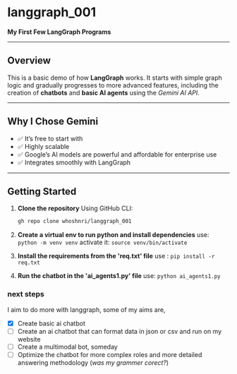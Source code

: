 # langgraph_001
**My First Few LangGraph Programs**

---

## Overview
This is a basic demo of how **LangGraph** works.
It starts with simple graph logic and gradually progresses to more advanced features, including the creation of **chatbots** and **basic AI agents** using the *Gemini AI API*.

---

## Why I Chose Gemini

- ✅ It’s free to start with
- ✅ Highly scalable
- ✅ Google’s AI models are powerful and affordable for enterprise use
- ✅ Integrates smoothly with LangGraph

---

## Getting Started

1. **Clone the repository**
   Using GitHub CLI:
   ```bash
   gh repo clone whoshnri/langgraph_001
   ```

2. **Create a virtual env to run python and install dependencies**
    use:
        `python -m venv venv`
    activate it:
            `source venv/bin/activate`
3. **Install the requirements from the 'req.txt' file**
    use :
        `pip install -r req.txt`

4. **Run the chatbot in the 'ai_agents1.py' file**
    use:
        `python ai_agents1.py`







### next steps
I aim to do more with langgraph, some of my aims are,

- [x] Create basic ai chatbot
- [ ] Create an ai chatbot that can format data in json or csv and run on my website
- [ ] Create a multimodal bot, someday
- [ ] Optimize the chatbot for more complex roles and more detailed answering methodology (*was my grammer corect?*)
